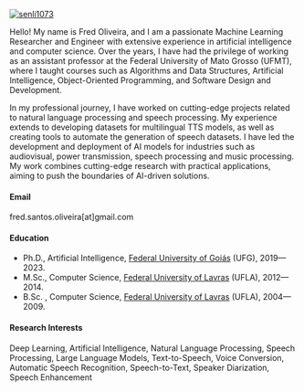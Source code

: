 

[![senli1073](https://img.shields.io/badge/senli1073-github-blue?logo=github)](https://github.com/freds0)

Hello! My name is Fred Oliveira, and I am a passionate Machine Learning Researcher and Engineer with extensive experience in artificial intelligence and computer science. Over the years, I have had the privilege of working as an assistant professor at the Federal University of Mato Grosso (UFMT), where I taught courses such as Algorithms and Data Structures, Artificial Intelligence, Object-Oriented Programming, and Software Design and Development. 

In my professional journey, I have worked on cutting-edge projects related to natural language processing and speech processing. My experience extends to developing datasets for multilingual TTS models, as well as creating tools to automate the generation of speech datasets. I have led the development and deployment of AI models for industries such as audiovisual, power transmission, speech processing and music processing. My work combines cutting-edge research with practical applications, aiming to push the boundaries of AI-driven solutions.

#### Email
fred.santos.oliveira[at]gmail.com

#### Education
- Ph.D., Artificial Intelligence, [Federal University of Goiás](https://pos.ufg.br/p/pos-graduacao-ciencia-computacao-ppgcc) (UFG), 2019—2023.
- M.Sc., Computer Science, [Federal University of Lavras](https://dcc.ufla.br/ppg/ppg-computacao.html) (UFLA), 2012—2014.
- B.Sc. , Computer Science, [Federal University of Lavras](https://icet.ufla.br/graduacao/ciencia-computacao-bacharelado) (UFLA), 2004—2009.

#### Research Interests
Deep Learning, Artificial Intelligence, Natural Language Processing, Speech Processing, Large Language Models, Text-to-Speech, Voice Conversion, Automatic Speech Recognition, Speech-to-Text, Speaker Diarization, Speech Enhancement

